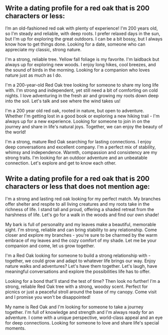 ## Write a dating profile for a red oak that is 200 characters or less:

I’m an old-fashioned red oak with plenty of experience! I'm 200 years old, so I'm steady and reliable, with deep roots. I prefer relaxed days in the sun, but I'm up for exploring the great outdoors. I can be a bit bossy, but I always know how to get things done. Looking for a date, someone who can appreciate my classic, strong nature.

I'm a strong, reliable tree. Yellow fall foliage is my favorite. I'm laidback but always up for exploring new woods. I enjoy long hikes, cool breezes, and the sound of birds in the morning. Looking for a companion who loves nature just as much as I do.

I'm a 200-year-old Red Oak tree looking for someone to share my long life with. I'm strong and independent, yet still need a bit of comforting on cold nights. I love adventuring in the fresh air and growing my roots down deep into the soil. Let's talk and see where the wind takes us!

I'm a 200 year old red oak, rooted in nature, but open to adventure. Whether I'm getting lost in a good book or exploring a new hiking trail - I'm always up for a new experience. Looking for someone to join in on the journey and share in life's natural joys. Together, we can enjoy the beauty of the world!

I'm a strong, mature Red Oak searching for lasting connections. I enjoy deep conversations and excellent company. I'm a perfect mix of stability, whimsy and independence. Warmth, compassion and consistency are my strong traits. I'm looking for an outdoor adventure and an unbeatable connection. Let's explore and get to know each other.



## Write a dating profile for a red oak that is 200 characters or less that does not mention age:

I'm a strong and lasting red oak looking for my perfect match. My branches offer shelter and respite to all living creatures and my roots take in the richness of life. I stand tall and proud, offering a shaded retreat from the harshness of life. Let's go for a walk in the woods and find our own shade!

My bark is full of personality and my leaves make a beautiful, memorable sight. I'm strong, reliable and can bring stability to any relationship. Come closer and explore my branches - you're sure to be charmed by the warm embrace of my leaves and the cozy comfort of my shade. Let me be your companion and come, let us grow together.

I'm a Red Oak looking for someone to build a strong relationship with - together, we could grow and adapt to whatever life brings our way. Enjoy nature walks and adventures? Let's have them together. Let's laugh, have meaningful conversations and explore the possibilities life has to offer.

Looking for a bond that'll stand the test of time? Then look no further! I'm a strong, reliable Red Oak tree with a strong, woodsy scent. Perfect for picnics or just a peaceful stroll around the base of my canopy. Come visit and I promise you won't be disappointed!

My name is Red Oak and I'm looking for someone to take a journey together. I'm full of knowledge and strength and I'm always ready for an adventure. I come with a unique perspective, world-class appeal and an eye for deep connections. Looking for someone to love and share life's special moments.
